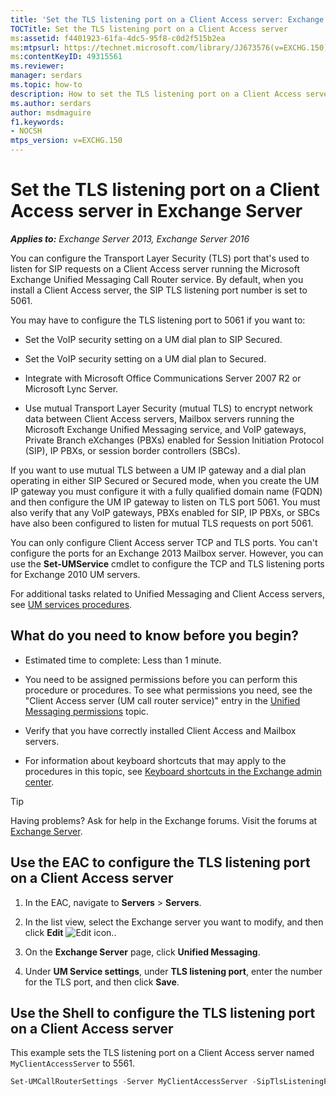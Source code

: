 ```yaml
---
title: 'Set the TLS listening port on a Client Access server: Exchange 2013 Help'
TOCTitle: Set the TLS listening port on a Client Access server
ms:assetid: f4401923-61fa-4dc5-95f8-c0d2f515b2ea
ms:mtpsurl: https://technet.microsoft.com/library/JJ673576(v=EXCHG.150)
ms:contentKeyID: 49315561
ms.reviewer: 
manager: serdars
ms.topic: how-to
description: How to set the TLS listening port on a Client Access server in Microsoft Exchange Server
ms.author: serdars
author: msdmaguire
f1.keywords:
- NOCSH
mtps_version: v=EXCHG.150
---
```


# Set the TLS listening port on a Client Access server in Exchange Server

_**Applies to:** Exchange Server 2013, Exchange Server 2016_

You can configure the Transport Layer Security (TLS) port that's used to listen for SIP requests on a Client Access server running the Microsoft Exchange Unified Messaging Call Router service. By default, when you install a Client Access server, the SIP TLS listening port number is set to 5061.

You may have to configure the TLS listening port to 5061 if you want to:

- Set the VoIP security setting on a UM dial plan to SIP Secured.

- Set the VoIP security setting on a UM dial plan to Secured.

- Integrate with Microsoft Office Communications Server 2007 R2 or Microsoft Lync Server.

- Use mutual Transport Layer Security (mutual TLS) to encrypt network data between Client Access servers, Mailbox servers running the Microsoft Exchange Unified Messaging service, and VoIP gateways, Private Branch eXchanges (PBXs) enabled for Session Initiation Protocol (SIP), IP PBXs, or session border controllers (SBCs).

If you want to use mutual TLS between a UM IP gateway and a dial plan operating in either SIP Secured or Secured mode, when you create the UM IP gateway you must configure it with a fully qualified domain name (FQDN) and then configure the UM IP gateway to listen on TLS port 5061. You must also verify that any VoIP gateways, PBXs enabled for SIP, IP PBXs, or SBCs have also been configured to listen for mutual TLS requests on port 5061.

You can only configure Client Access server TCP and TLS ports. You can't configure the ports for an Exchange 2013 Mailbox server. However, you can use the **Set-UMService** cmdlet to configure the TCP and TLS listening ports for Exchange 2010 UM servers.

For additional tasks related to Unified Messaging and Client Access servers, see [UM services procedures](um-services-procedures-exchange-2013-help.md).

## What do you need to know before you begin?

- Estimated time to complete: Less than 1 minute.

- You need to be assigned permissions before you can perform this procedure or procedures. To see what permissions you need, see the "Client Access server (UM call router service)" entry in the [Unified Messaging permissions](unified-messaging-permissions-exchange-2013-help.md) topic.

- Verify that you have correctly installed Client Access and Mailbox servers.

- For information about keyboard shortcuts that may apply to the procedures in this topic, see [Keyboard shortcuts in the Exchange admin center](keyboard-shortcuts-in-the-exchange-admin-center-2013-help.md).

> [!TIP]
> Having problems? Ask for help in the Exchange forums. Visit the forums at [Exchange Server](https://social.technet.microsoft.com/forums/office/home?category=exchangeserver).

## Use the EAC to configure the TLS listening port on a Client Access server

1. In the EAC, navigate to **Servers** \> **Servers**.

2. In the list view, select the Exchange server you want to modify, and then click **Edit** ![Edit icon.](images/JJ218640.6f53ccb2-1f13-4c02-bea0-30690e6ea71d(EXCHG.150).gif "Edit icon").

3. On the **Exchange Server** page, click **Unified Messaging**.

4. Under **UM Service settings**, under **TLS listening port**, enter the number for the TLS port, and then click **Save**.

## Use the Shell to configure the TLS listening port on a Client Access server

This example sets the TLS listening port on a Client Access server named `MyClientAccessServer` to 5561.

```powershell
Set-UMCallRouterSettings -Server MyClientAccessServer -SipTlsListeningPort 5561
```
